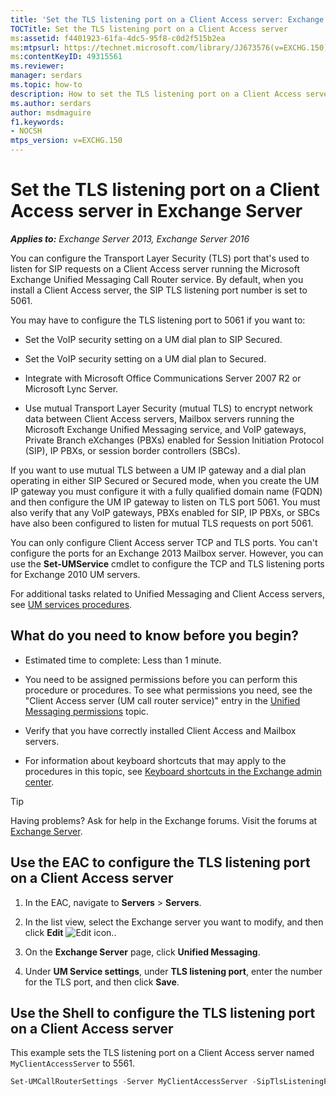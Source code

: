 ```yaml
---
title: 'Set the TLS listening port on a Client Access server: Exchange 2013 Help'
TOCTitle: Set the TLS listening port on a Client Access server
ms:assetid: f4401923-61fa-4dc5-95f8-c0d2f515b2ea
ms:mtpsurl: https://technet.microsoft.com/library/JJ673576(v=EXCHG.150)
ms:contentKeyID: 49315561
ms.reviewer: 
manager: serdars
ms.topic: how-to
description: How to set the TLS listening port on a Client Access server in Microsoft Exchange Server
ms.author: serdars
author: msdmaguire
f1.keywords:
- NOCSH
mtps_version: v=EXCHG.150
---
```


# Set the TLS listening port on a Client Access server in Exchange Server

_**Applies to:** Exchange Server 2013, Exchange Server 2016_

You can configure the Transport Layer Security (TLS) port that's used to listen for SIP requests on a Client Access server running the Microsoft Exchange Unified Messaging Call Router service. By default, when you install a Client Access server, the SIP TLS listening port number is set to 5061.

You may have to configure the TLS listening port to 5061 if you want to:

- Set the VoIP security setting on a UM dial plan to SIP Secured.

- Set the VoIP security setting on a UM dial plan to Secured.

- Integrate with Microsoft Office Communications Server 2007 R2 or Microsoft Lync Server.

- Use mutual Transport Layer Security (mutual TLS) to encrypt network data between Client Access servers, Mailbox servers running the Microsoft Exchange Unified Messaging service, and VoIP gateways, Private Branch eXchanges (PBXs) enabled for Session Initiation Protocol (SIP), IP PBXs, or session border controllers (SBCs).

If you want to use mutual TLS between a UM IP gateway and a dial plan operating in either SIP Secured or Secured mode, when you create the UM IP gateway you must configure it with a fully qualified domain name (FQDN) and then configure the UM IP gateway to listen on TLS port 5061. You must also verify that any VoIP gateways, PBXs enabled for SIP, IP PBXs, or SBCs have also been configured to listen for mutual TLS requests on port 5061.

You can only configure Client Access server TCP and TLS ports. You can't configure the ports for an Exchange 2013 Mailbox server. However, you can use the **Set-UMService** cmdlet to configure the TCP and TLS listening ports for Exchange 2010 UM servers.

For additional tasks related to Unified Messaging and Client Access servers, see [UM services procedures](um-services-procedures-exchange-2013-help.md).

## What do you need to know before you begin?

- Estimated time to complete: Less than 1 minute.

- You need to be assigned permissions before you can perform this procedure or procedures. To see what permissions you need, see the "Client Access server (UM call router service)" entry in the [Unified Messaging permissions](unified-messaging-permissions-exchange-2013-help.md) topic.

- Verify that you have correctly installed Client Access and Mailbox servers.

- For information about keyboard shortcuts that may apply to the procedures in this topic, see [Keyboard shortcuts in the Exchange admin center](keyboard-shortcuts-in-the-exchange-admin-center-2013-help.md).

> [!TIP]
> Having problems? Ask for help in the Exchange forums. Visit the forums at [Exchange Server](https://social.technet.microsoft.com/forums/office/home?category=exchangeserver).

## Use the EAC to configure the TLS listening port on a Client Access server

1. In the EAC, navigate to **Servers** \> **Servers**.

2. In the list view, select the Exchange server you want to modify, and then click **Edit** ![Edit icon.](images/JJ218640.6f53ccb2-1f13-4c02-bea0-30690e6ea71d(EXCHG.150).gif "Edit icon").

3. On the **Exchange Server** page, click **Unified Messaging**.

4. Under **UM Service settings**, under **TLS listening port**, enter the number for the TLS port, and then click **Save**.

## Use the Shell to configure the TLS listening port on a Client Access server

This example sets the TLS listening port on a Client Access server named `MyClientAccessServer` to 5561.

```powershell
Set-UMCallRouterSettings -Server MyClientAccessServer -SipTlsListeningPort 5561
```
